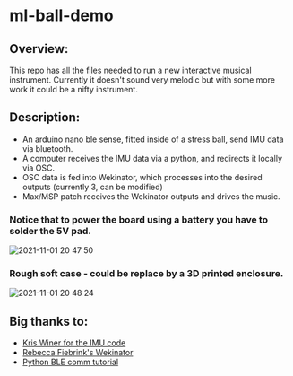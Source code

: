 # ml-ball-demo

## Overview:
This repo has all the files needed to run a new interactive musical instrument.
Currently it doesn't sound very melodic but with some more work it could be a nifty instrument.

## Description:
- An arduino nano ble sense, fitted inside of a stress ball, send IMU data via bluetooth.
- A computer receives the IMU data via a python, and redirects it locally via OSC.
- OSC data is fed into Wekinator, which processes into the desired outputs (currently 3, can be modified)
- Max/MSP patch receives the Wekinator outputs and drives the music.

### Notice that to power the board using a battery you have to solder the 5V pad.
![2021-11-01 20 47 50](https://user-images.githubusercontent.com/32803636/147714332-c8b9cbbf-bf1e-4a34-bad4-1b1b146c457d.jpg)

### Rough soft case - could be replace by a 3D printed enclosure. 
![2021-11-01 20 48 24](https://user-images.githubusercontent.com/32803636/147714379-28452732-8a7a-4005-8235-e4f7d9399ccb.jpg)


## Big thanks to:
- [Kris Winer for the IMU code](https://github.com/kriswiner/LSM9DS1)
- [Rebecca Fiebrink's Wekinator](http://www.wekinator.org/)
- [Python BLE comm tutorial](https://ladvien.com/python-serial-terminal-with-arduino-and-bleak/)



